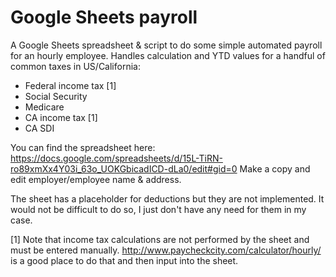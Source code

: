 # Google Sheets payroll

A Google Sheets spreadsheet & script to do some simple automated payroll for an hourly employee. Handles calculation and YTD values for a handful of common taxes in US/California:
* Federal income tax [1]
* Social Security
* Medicare
* CA income tax [1]
* CA SDI

You can find the spreadsheet here: https://docs.google.com/spreadsheets/d/15L-TiRN-ro89xmXx4Y03i_63o_UOKGbicadICD-dLa0/edit#gid=0
Make a copy and edit employer/employee name & address. 

The sheet has a placeholder for deductions but they are not implemented. It would not be difficult to do so, I just don't have any need for them in my case.

[1] Note that income tax calculations are not performed by the sheet and must be entered manually. http://www.paycheckcity.com/calculator/hourly/ is a good place to do that and then input into the sheet.
